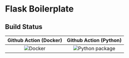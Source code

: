 # Flask Boilerplate

## Build Status

| Github Action (Docker) | Github Action (Python) |
|:----------------------:|:----------------------:|
| ![Docker](https://github.com/bervProject/FlaskBoilerplate/workflows/Docker/badge.svg) | ![Python package](https://github.com/bervProject/FlaskBoilerplate/workflows/Python%20package/badge.svg) |